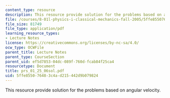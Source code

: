 ```yaml
---
content_type: resource
description: This resource provide solution for the problems based on angular velocity.
file: /courses/8-01l-physics-i-classical-mechanics-fall-2005/5ffe855076483c4ad215442d9b079824_prs_01_25_06sol.pdf
file_size: 81749
file_type: application/pdf
learning_resource_types:
- Lecture Notes
license: https://creativecommons.org/licenses/by-nc-sa/4.0/
ocw_type: OCWFile
parent_title: Lecture Notes
parent_type: CourseSection
parent_uid: ef5d7853-04dc-089f-760d-fcab84f25ca4
resourcetype: Document
title: prs_01_25_06sol.pdf
uid: 5ffe8550-7648-3c4a-d215-442d9b079824
---
```

This resource provide solution for the problems based on angular velocity.